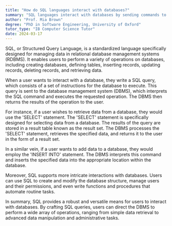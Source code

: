 ```yaml
---
title: "How do SQL languages interact with databases?"
summary: "SQL languages interact with databases by sending commands to create, read, update, and delete data stored within them."
author: "Prof. Mia Brown"
degree: "PhD in Software Engineering, University of Oxford"
tutor_type: "IB Computer Science Tutor"
date: 2024-03-17
---
```


SQL, or Structured Query Language, is a standardized language specifically designed for managing data in relational database management systems (RDBMS). It enables users to perform a variety of operations on databases, including creating databases, defining tables, inserting records, updating records, deleting records, and retrieving data.

When a user wants to interact with a database, they write a SQL query, which consists of a set of instructions for the database to execute. This query is sent to the database management system (DBMS), which interprets the SQL command and executes the requested operation. The DBMS then returns the results of the operation to the user.

For instance, if a user wishes to retrieve data from a database, they would use the 'SELECT' statement. The 'SELECT' statement is specifically designed for selecting data from a database. The results of the query are stored in a result table known as the result set. The DBMS processes the 'SELECT' statement, retrieves the specified data, and returns it to the user in the form of a result set.

In a similar vein, if a user wants to add data to a database, they would employ the 'INSERT INTO' statement. The DBMS interprets this command and inserts the specified data into the appropriate location within the database.

Moreover, SQL supports more intricate interactions with databases. Users can use SQL to create and modify the database structure, manage users and their permissions, and even write functions and procedures that automate routine tasks.

In summary, SQL provides a robust and versatile means for users to interact with databases. By crafting SQL queries, users can direct the DBMS to perform a wide array of operations, ranging from simple data retrieval to advanced data manipulation and administrative tasks.
    